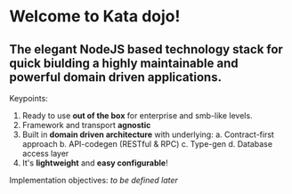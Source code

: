 # Welcome to Kata dojo!
## The elegant NodeJS based technology stack for quick biulding a highly maintainable and powerful domain driven applications.

Keypoints:
1. Ready to use **out of the box** for enterprise and smb-like levels.
2. Framework and transport **agnostic**
3. Built in **domain driven architecture** with underlying:
   a. Contract-first approach
   b. API-codegen (RESTful & RPC)
   c. Type-gen
   d. Database access layer
4. It's **lightweight** and **easy configurable**!

Implementation objectives:
*to be defined later*
